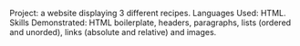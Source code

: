 Project: a website displaying 3 different recipes.
Languages Used: HTML.
Skills Demonstrated: HTML boilerplate, headers, paragraphs, lists (ordered and unorded), links (absolute and relative) and images.